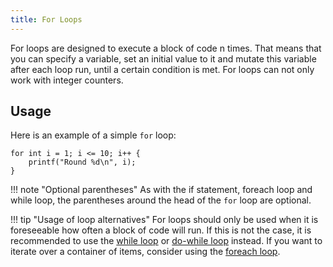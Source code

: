 ```yaml
---
title: For Loops
---
```


For loops are designed to execute a block of code n times. That means that you can specify a variable, set an initial value to it
and mutate this variable after each loop run, until a certain condition is met. For loops can not only work with integer counters.

## Usage

Here is an example of a simple `for` loop:
```spice
for int i = 1; i <= 10; i++ {
	printf("Round %d\n", i);
}
```

!!! note "Optional parentheses"
    As with the if statement, foreach loop and while loop, the parentheses around the head of the `for` loop are optional.

!!! tip "Usage of loop alternatives"
    For loops should only be used when it is foreseeable how often a block of code will run. If this is not the case, it
    is recommended to use the [while loop](while-loops.md) or [do-while loop](do-while-loops.md) instead. If you want to
    iterate over a container of items, consider using the [foreach loop](foreach-loop.md).